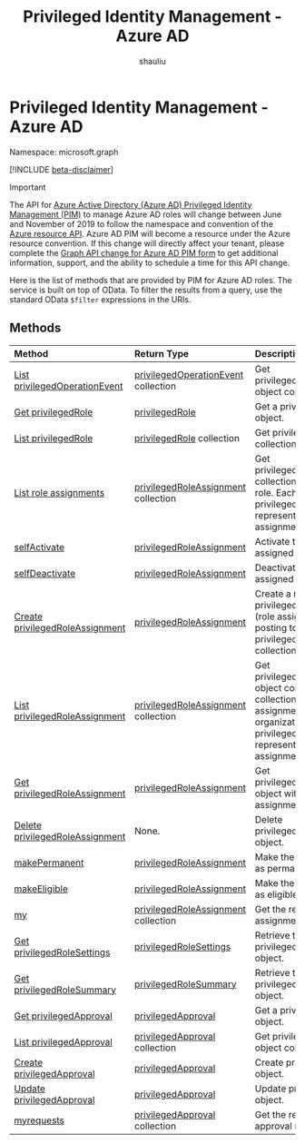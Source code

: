 ﻿---
title: "Privileged Identity Management - Azure AD"
description: "APIs for Azure AD Privileged Identity Management to manage Azure Active Directory roles."
localization_priority: Priority
author: "shauliu"
ms.prod: "microsoft-identity-platform"
doc_type: conceptualPageType
---

# Privileged Identity Management - Azure AD

Namespace: microsoft.graph

[!INCLUDE [beta-disclaimer](../../includes/beta-disclaimer.md)]

> [!IMPORTANT]
> The API for [Azure Active Directory (Azure AD) Privileged Identity Management (PIM)](https://docs.microsoft.com/azure/active-directory/privileged-identity-management/pim-configure) to manage Azure AD roles will change between June and November of 2019 to follow the namespace and convention of the [Azure resource API](privilegedidentitymanagement-resources.md). Azure AD PIM will become a resource under the Azure resource convention. If this change will directly affect your tenant, please complete the [Graph API change for Azure AD PIM form](https://forms.office.com/Pages/ResponsePage.aspx?id=v4j5cvGGr0GRqy180BHbRzfBSoy7dT5DqNLWwotW3OFUNFFMRlRLSUtRNEdDWEZHN05LT09IWjkyTS4u) to get additional information, support, and the ability to schedule a time for this API change.

Here is the list of methods that are provided by PIM for Azure AD roles. The service is built on top of OData. To filter the results from a query, use the standard OData ``$filter`` expressions in the URIs.

## Methods

| Method                                                                                               | Return Type                                                        | Description                                                                                                                                                                              |
| :--------------------------------------------------------------------------------------------------- | :----------------------------------------------------------------- | :--------------------------------------------------------------------------------------------------------------------------------------------------------------------------------------- |
| [List privilegedOperationEvent](../api/privilegedoperationevent-list.md)                             | [privilegedOperationEvent](privilegedoperationevent.md) collection | Get privilegedOperationEvent object collection.                                                                                                                                          |
| [Get privilegedRole](../api/privilegedrole-get.md)                                                   | [privilegedRole](privilegedrole.md)                                | Get a privilegedRole object.                                                                                                                                                             |
| [List privilegedRole](../api/privilegedrole-list.md)                                                 | [privilegedRole](privilegedrole.md) collection                     | Get privilegedRole object collection.                                                                                                                                                    |
| [List role assignments](../api/privilegedrole-list-assignments.md)                                   | [privilegedRoleAssignment](privilegedroleassignment.md) collection | Get privilegedRoleAssignment collection for the particular role. Each privilegedRoleAssignment represents a role assignment to a user.                                                   |
| [selfActivate](../api/privilegedrole-selfactivate.md)                                                | [privilegedRoleAssignment](privilegedroleassignment.md)            | Activate the role that is assigned to the requestor.                                                                                                                                     |
| [selfDeactivate](../api/privilegedrole-selfdeactivate.md)                                            | [privilegedRoleAssignment](privilegedroleassignment.md)            | Deactivate the role that is assigned to the requestor.                                                                                                                                   |
| [Create privilegedRoleAssignment](../api/privilegedroleassignment-post-privilegedroleassignments.md) | [privilegedRoleAssignment](privilegedroleassignment.md)            | Create a new privilegedRoleAssignment (role assignment) by posting to the privilegedRoleAssignments collection.                                                                          |
| [List privilegedRoleAssignment](../api/privilegedroleassignment-list.md)                             | [privilegedRoleAssignment](privilegedroleassignment.md) collection | Get privilegedRoleAssignment object collection. The collection contains all role assignments for the organization. Each privilegedRoleAssignment represents a role assignment to a user. |
| [Get privilegedRoleAssignment](../api/privilegedroleassignment-get.md)                               | [privilegedRoleAssignment](privilegedroleassignment.md)            | Get privilegedRoleAssignment object with the specified assignment id.                                                                                                                    |
| [Delete privilegedRoleAssignment](../api/privilegedroleassignment-delete.md)                         | None.                                                              | Delete privilegedRoleAssignment object.                                                                                                                                                  |
| [makePermanent](../api/privilegedroleassignment-makepermanent.md)                                    | [privilegedRoleAssignment](privilegedroleassignment.md)            | Make the role assignment as permanent.                                                                                                                                                   |
| [makeEligible](../api/privilegedroleassignment-makeeligible.md)                                      | [privilegedRoleAssignment](privilegedroleassignment.md)            | Make the role assignment as eligible.                                                                                                                                                    |
| [my](../api/privilegedroleassignment-my.md)                                                          | [privilegedRoleAssignment](privilegedroleassignment.md) collection | Get the requestor's role assignments.                                                                                                                                                    |
| [Get privilegedRoleSettings](../api/privilegedrolesettings-get.md)                                   | [privilegedRoleSettings](../resources/privilegedrolesettings.md)   | Retrieve the properties of privilegedRoleSettings object.                                                                                                                                |
| [Get privilegedRoleSummary](../api/privilegedrolesummary-get.md)                                     | [privilegedRoleSummary](../resources/privilegedrolesummary.md)     | Retrieve the privilegedRoleSummary object.                                                                                                                                               |
| [Get privilegedApproval](../api/privilegedapproval-get.md)                                           | [privilegedApproval](privilegedapproval.md)                        | Get a privilegedApproval object.                                                                                                                                                         |
| [List privilegedApproval](../api/privilegedapproval-list.md)                                         | [privilegedApproval](privilegedapproval.md) collection             | Get privilegedApproval object collection.                                                                                                                                                |
| [Create privilegedApproval](../api/privilegedapproval-post-privilegedapproval.md)                    | [privilegedApproval](privilegedapproval.md)                        | Create privilegedApproval object.                                                                                                                                                        |
| [Update privilegedApproval](../api/privilegedapproval-update.md)                                     | [privilegedApproval](privilegedapproval.md)                        | Update privilegedApproval object.                                                                                                                                                        |
| [myrequests](../api/privilegedapproval-myrequests.md)                                                | [privilegedApproval](privilegedapproval.md) collection             | Get the requestor's approval requests.                                                                                                                                                   |

<!-- uuid: 8fcb5dbc-d5aa-4681-8e31-b001d5168d79
2015-10-25 14:57:30 UTC -->

<!--
{
  "type": "#page.annotation",
  "description": "Service root",
  "keywords": "",
  "section": "documentation",
  "tocPath": "",
  "suppressions": []
}
-->
